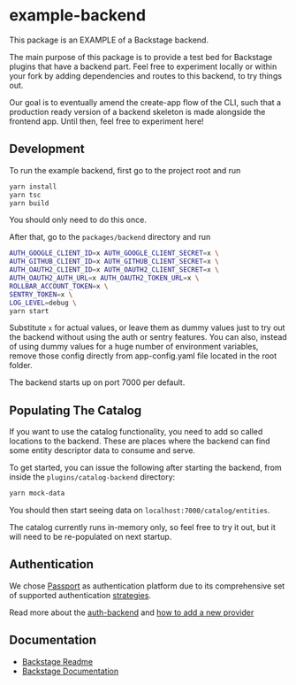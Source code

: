 # example-backend

This package is an EXAMPLE of a Backstage backend.

The main purpose of this package is to provide a test bed for Backstage plugins
that have a backend part. Feel free to experiment locally or within your fork
by adding dependencies and routes to this backend, to try things out.

Our goal is to eventually amend the create-app flow of the CLI, such that a
production ready version of a backend skeleton is made alongside the frontend
app. Until then, feel free to experiment here!

## Development

To run the example backend, first go to the project root and run

```bash
yarn install
yarn tsc
yarn build
```

You should only need to do this once.

After that, go to the `packages/backend` directory and run

```bash
AUTH_GOOGLE_CLIENT_ID=x AUTH_GOOGLE_CLIENT_SECRET=x \
AUTH_GITHUB_CLIENT_ID=x AUTH_GITHUB_CLIENT_SECRET=x \
AUTH_OAUTH2_CLIENT_ID=x AUTH_OAUTH2_CLIENT_SECRET=x \
AUTH_OAUTH2_AUTH_URL=x AUTH_OAUTH2_TOKEN_URL=x \
ROLLBAR_ACCOUNT_TOKEN=x \
SENTRY_TOKEN=x \
LOG_LEVEL=debug \
yarn start
```

Substitute `x` for actual values, or leave them as
dummy values just to try out the backend without using the auth or sentry features.
You can also, instead of using dummy values for a huge number of environment variables, remove those config directly from app-config.yaml file located in the root folder.

The backend starts up on port 7000 per default.

## Populating The Catalog

If you want to use the catalog functionality, you need to add so called locations
to the backend. These are places where the backend can find some entity descriptor
data to consume and serve.

To get started, you can issue the following after starting the backend, from inside
the `plugins/catalog-backend` directory:

```bash
yarn mock-data
```

You should then start seeing data on `localhost:7000/catalog/entities`.

The catalog currently runs in-memory only, so feel free to try it out, but it will
need to be re-populated on next startup.

## Authentication

We chose [Passport](http://www.passportjs.org/) as authentication platform due to its comprehensive set of supported authentication [strategies](http://www.passportjs.org/packages/).

Read more about the [auth-backend](https://github.com/spotify/backstage/blob/master/plugins/auth-backend/README.md) and [how to add a new provider](https://github.com/spotify/backstage/blob/master/docs/auth/add-auth-provider.md)

## Documentation

- [Backstage Readme](https://github.com/spotify/backstage/blob/master/README.md)
- [Backstage Documentation](https://github.com/spotify/backstage/blob/master/docs/README.md)
